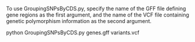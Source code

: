 To use GroupingSNPsByCDS.py, specify the name of the GFF file defining gene regions as the first argument, and the name of the VCF file containing genetic polymorphism information as the second argument.

python GroupingSNPsByCDS.py genes.gff variants.vcf


